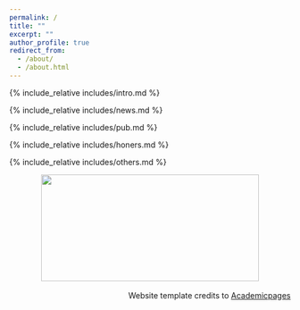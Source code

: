 ```yaml
---
permalink: /
title: ""
excerpt: ""
author_profile: true
redirect_from: 
  - /about/
  - /about.html
---
```


<span class='anchor' id='about-me'></span>
{% include_relative includes/intro.md %}

{% include_relative includes/news.md %}

{% include_relative includes/pub.md %}

{% include_relative includes/honers.md %}

{% include_relative includes/others.md %}

<div align="center">
<a href="https://clustrmaps.com/site/1c335" title="Visit tracker"><img src="https://www.clustrmaps.com/map_v2.png?d=unSNGp1figO2tjNaZuYF1_Y9Z9temoF8jjd1D2u_d14&cl=ffffff" width="390" height="191"></a>
</div>
&nbsp;
<div align='right'>Website template credits to <a href="https://github.com/academicpages/academicpages.github.io">Academicpages</a></div>